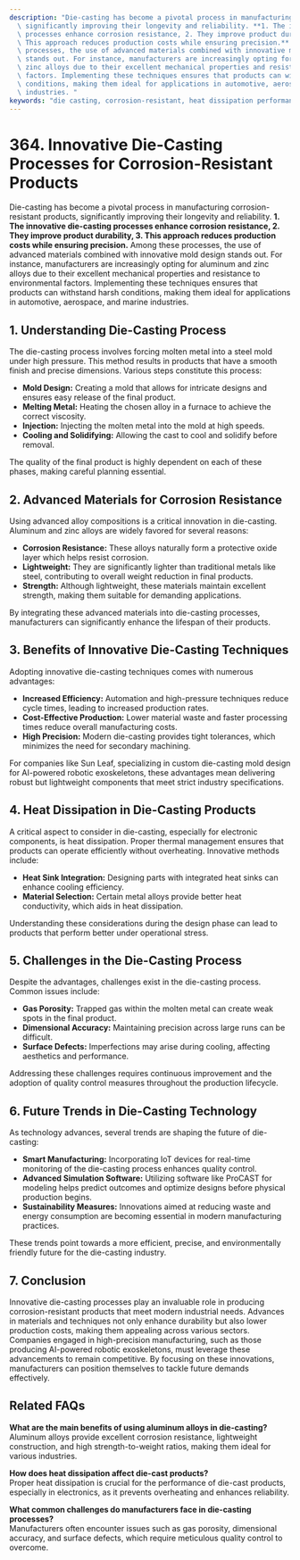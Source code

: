 ```yaml
---
description: "Die-casting has become a pivotal process in manufacturing corrosion-resistant products,\
  \ significantly improving their longevity and reliability. **1. The innovative die-casting\
  \ processes enhance corrosion resistance, 2. They improve product durability, 3.\
  \ This approach reduces production costs while ensuring precision.** Among these\
  \ processes, the use of advanced materials combined with innovative mold design\
  \ stands out. For instance, manufacturers are increasingly opting for aluminum and\
  \ zinc alloys due to their excellent mechanical properties and resistance to environmental\
  \ factors. Implementing these techniques ensures that products can withstand harsh\
  \ conditions, making them ideal for applications in automotive, aerospace, and marine\
  \ industries. "
keywords: "die casting, corrosion-resistant, heat dissipation performance, die casting process"
---
```

# 364. Innovative Die-Casting Processes for Corrosion-Resistant Products

Die-casting has become a pivotal process in manufacturing corrosion-resistant products, significantly improving their longevity and reliability. **1. The innovative die-casting processes enhance corrosion resistance, 2. They improve product durability, 3. This approach reduces production costs while ensuring precision.** Among these processes, the use of advanced materials combined with innovative mold design stands out. For instance, manufacturers are increasingly opting for aluminum and zinc alloys due to their excellent mechanical properties and resistance to environmental factors. Implementing these techniques ensures that products can withstand harsh conditions, making them ideal for applications in automotive, aerospace, and marine industries. 

## **1. Understanding Die-Casting Process**

The die-casting process involves forcing molten metal into a steel mold under high pressure. This method results in products that have a smooth finish and precise dimensions. Various steps constitute this process:

- **Mold Design:** Creating a mold that allows for intricate designs and ensures easy release of the final product.
- **Melting Metal:** Heating the chosen alloy in a furnace to achieve the correct viscosity.
- **Injection:** Injecting the molten metal into the mold at high speeds.
- **Cooling and Solidifying:** Allowing the cast to cool and solidify before removal.

The quality of the final product is highly dependent on each of these phases, making careful planning essential.

## **2. Advanced Materials for Corrosion Resistance**

Using advanced alloy compositions is a critical innovation in die-casting. Aluminum and zinc alloys are widely favored for several reasons:

- **Corrosion Resistance:** These alloys naturally form a protective oxide layer which helps resist corrosion.
- **Lightweight:** They are significantly lighter than traditional metals like steel, contributing to overall weight reduction in final products.
- **Strength:** Although lightweight, these materials maintain excellent strength, making them suitable for demanding applications.

By integrating these advanced materials into die-casting processes, manufacturers can significantly enhance the lifespan of their products.

## **3. Benefits of Innovative Die-Casting Techniques**

Adopting innovative die-casting techniques comes with numerous advantages:

- **Increased Efficiency:** Automation and high-pressure techniques reduce cycle times, leading to increased production rates.
- **Cost-Effective Production:** Lower material waste and faster processing times reduce overall manufacturing costs.
- **High Precision:** Modern die-casting provides tight tolerances, which minimizes the need for secondary machining.
  
For companies like Sun Leaf, specializing in custom die-casting mold design for AI-powered robotic exoskeletons, these advantages mean delivering robust but lightweight components that meet strict industry specifications.

## **4. Heat Dissipation in Die-Casting Products**

A critical aspect to consider in die-casting, especially for electronic components, is heat dissipation. Proper thermal management ensures that products can operate efficiently without overheating. Innovative methods include:

- **Heat Sink Integration:** Designing parts with integrated heat sinks can enhance cooling efficiency.
- **Material Selection:** Certain metal alloys provide better heat conductivity, which aids in heat dissipation.

Understanding these considerations during the design phase can lead to products that perform better under operational stress.

## **5. Challenges in the Die-Casting Process**

Despite the advantages, challenges exist in the die-casting process. Common issues include:

- **Gas Porosity:** Trapped gas within the molten metal can create weak spots in the final product.
- **Dimensional Accuracy:** Maintaining precision across large runs can be difficult.
- **Surface Defects:** Imperfections may arise during cooling, affecting aesthetics and performance.

Addressing these challenges requires continuous improvement and the adoption of quality control measures throughout the production lifecycle.

## **6. Future Trends in Die-Casting Technology**

As technology advances, several trends are shaping the future of die-casting:

- **Smart Manufacturing:** Incorporating IoT devices for real-time monitoring of the die-casting process enhances quality control.
- **Advanced Simulation Software:** Utilizing software like ProCAST for modeling helps predict outcomes and optimize designs before physical production begins.
- **Sustainability Measures:** Innovations aimed at reducing waste and energy consumption are becoming essential in modern manufacturing practices.

These trends point towards a more efficient, precise, and environmentally friendly future for the die-casting industry.

## **7. Conclusion**

Innovative die-casting processes play an invaluable role in producing corrosion-resistant products that meet modern industrial needs. Advances in materials and techniques not only enhance durability but also lower production costs, making them appealing across various sectors. Companies engaged in high-precision manufacturing, such as those producing AI-powered robotic exoskeletons, must leverage these advancements to remain competitive. By focusing on these innovations, manufacturers can position themselves to tackle future demands effectively.

## Related FAQs

**What are the main benefits of using aluminum alloys in die-casting?**  
Aluminum alloys provide excellent corrosion resistance, lightweight construction, and high strength-to-weight ratios, making them ideal for various industries.

**How does heat dissipation affect die-cast products?**  
Proper heat dissipation is crucial for the performance of die-cast products, especially in electronics, as it prevents overheating and enhances reliability.

**What common challenges do manufacturers face in die-casting processes?**  
Manufacturers often encounter issues such as gas porosity, dimensional accuracy, and surface defects, which require meticulous quality control to overcome.
